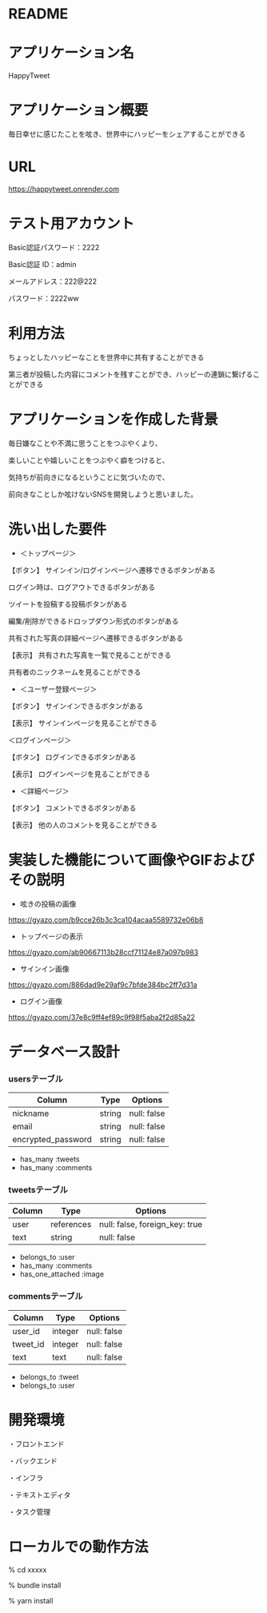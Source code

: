 # README

# アプリケーション名
HappyTweet

# アプリケーション概要
毎日幸せに感じたことを呟き、世界中にハッピーをシェアすることができる

# URL
https://happytweet.onrender.com

# テスト用アカウント
Basic認証パスワード：2222

Basic認証 ID：admin

メールアドレス：222@222

パスワード：2222ww

# 利用方法
ちょっとしたハッピーなことを世界中に共有することができる

第三者が投稿した内容にコメントを残すことができ、ハッピーの連鎖に繋げることができる

# アプリケーションを作成した背景
毎日嫌なことや不満に思うことをつぶやくより、

楽しいことや嬉しいことをつぶやく癖をつけると、

気持ちが前向きになるということに気づいたので、

前向きなことしか呟けないSNSを開発しようと思いました。

# 洗い出した要件

* ＜トップページ＞

【ボタン】
サインイン/ログインページへ遷移できるボタンがある

ログイン時は、ログアウトできるボタンがある

ツイートを投稿する投稿ボタンがある

編集/削除ができるドロップダウン形式のボタンがある

共有された写真の詳細ページへ遷移できるボタンがある

【表示】
共有された写真を一覧で見ることができる

共有者のニックネームを見ることができる

* ＜ユーザー登録ページ＞

【ボタン】
サインインできるボタンがある

【表示】
サインインページを見ることができる

＜ログインページ＞

【ボタン】
ログインできるボタンがある

【表示】
ログインページを見ることができる

* ＜詳細ページ＞ 

【ボタン】
コメントできるボタンがある

【表示】
他の人のコメントを見ることができる

# 実装した機能について画像やGIFおよびその説明

* 呟きの投稿の画像

https://gyazo.com/b9cce26b3c3ca104acaa5589732e06b8

* トップページの表示

https://gyazo.com/ab90667113b28ccf71124e87a097b983

* サインイン画像

https://gyazo.com/886dad9e29af9c7bfde384bc2ff7d31a

* ログイン画像

https://gyazo.com/37e8c9ff4ef89c9f98f5aba2f2d85a22


# データベース設計

### usersテーブル
| Column | Type       | Options                        |
| ------ | ---------- | ------------------------------ |
| nickname            | string | null: false |
| email               | string | null: false |
| encrypted_password  | string | null: false |

- has_many :tweets
- has_many :comments

### tweetsテーブル
| Column | Type       | Options                        |
| ------ | ---------- | ------------------------------ |
| user   | references | null: false, foreign_key: true |
| text   | string     | null: false  |

- belongs_to :user
- has_many :comments
- has_one_attached :image

### commentsテーブル
| Column | Type       | Options                        |
| ------ | ---------- | ------------------------------ |
| user_id   | integer    | null: false |
| tweet_id  | integer    | null: false |
| text      | text       | null: false |

- belongs_to :tweet 
- belongs_to :user   


# 開発環境
・フロントエンド

・バックエンド

・インフラ

・テキストエディタ

・タスク管理

# ローカルでの動作方法
% cd xxxxx

% bundle install

% yarn install





